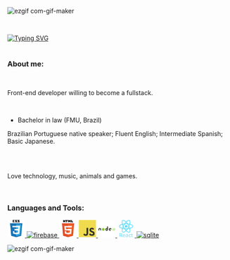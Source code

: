 ![ezgif com-gif-maker](https://user-images.githubusercontent.com/108272161/205146959-d0387bef-75d9-4927-8805-7017b06dc5f2.gif)

<br/>

[![Typing SVG](https://readme-typing-svg.demolab.com?font=Fira+Code&size=45&pause=100&color=0D2D3B&center=true&vCenter=true&width=1000&height=150&lines=Welcome+to+my+github%2C;I'm+Henrique+Kishida)](https://git.io/typing-svg)
<br/>
<br/>

<h3 align="left">About me:</h3>

<br/>

<p>
  Front-end developer willing to become a fullstack.
</p>

<br/>
  
<ul>
  <li>Bachelor in law (FMU, Brazil)
</ul>

<p>
  Brazilian Portuguese native speaker; Fluent English; Intermediate Spanish; Basic Japanese.  
</p>

<br/>
<br/>
<p> 
  Love technology, music, animals and games.
</p>

<br/>

<h3 align="left">Languages and Tools:</h3>
<p align="left"> 
  <a href="https://www.w3schools.com/css/" target="_blank" rel="noreferrer"> 
    <img src="https://raw.githubusercontent.com/devicons/devicon/master/icons/css3/css3-original-wordmark.svg" alt="css3" width="40" height="40"/>
  </a> 
  <a href="https://firebase.google.com/" target="_blank" rel="noreferrer">
    <img src="https://www.vectorlogo.zone/logos/firebase/firebase-icon.svg" alt="firebase" width="40" height="40"/>
  </a>
  <a href="https://www.w3.org/html/" target="_blank" rel="noreferrer">
    <img src="https://raw.githubusercontent.com/devicons/devicon/master/icons/html5/html5-original-wordmark.svg" alt="html5" width="40" height="40"/> 
  </a> 
  <a href="https://developer.mozilla.org/en-US/docs/Web/JavaScript" target="_blank" rel="noreferrer">
    <img src="https://raw.githubusercontent.com/devicons/devicon/master/icons/javascript/javascript-original.svg" alt="javascript" width="40" height="40"/>
  </a> 
  <a href="https://nodejs.org" target="_blank" rel="noreferrer">
    <img src="https://raw.githubusercontent.com/devicons/devicon/master/icons/nodejs/nodejs-original-wordmark.svg" alt="nodejs" width="40" height="40"/>
  </a>
  <a href="https://reactjs.org/" target="_blank" rel="noreferrer">
    <img src="https://raw.githubusercontent.com/devicons/devicon/master/icons/react/react-original-wordmark.svg" alt="react" width="40" height="40"/>
  </a>
  <a href="https://www.sqlite.org/" target="_blank" rel="noreferrer">
    <img src="https://www.vectorlogo.zone/logos/sqlite/sqlite-icon.svg" alt="sqlite" width="40" height="40"/>
  </a> 
</p>

![ezgif com-gif-maker](https://user-images.githubusercontent.com/108272161/205147429-4f3ebc9a-4d95-49fe-a109-a6b6f2b3cc16.gif)
